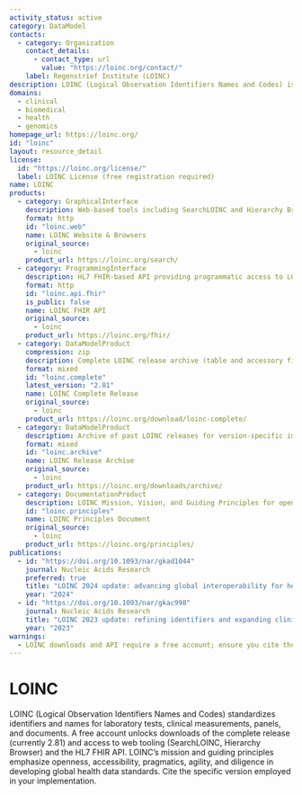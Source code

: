 ```yaml
---
activity_status: active
category: DataModel
contacts:
  - category: Organization
    contact_details:
      - contact_type: url
        value: "https://loinc.org/contact/"
    label: Regenstrief Institute (LOINC)
description: LOINC (Logical Observation Identifiers Names and Codes) is the international standard for identifying health measurements, laboratory and clinical observations, and documents; it provides universal codes and structured names enabling interoperable exchange and aggregation of clinical, laboratory, and other health data worldwide.
domains:
  - clinical
  - biomedical
  - health
  - genomics
homepage_url: https://loinc.org/
id: "loinc"
layout: resource_detail
license:
  id: "https://loinc.org/license/"
  label: LOINC License (free registration required)
name: LOINC
products:
  - category: GraphicalInterface
    description: Web-based tools including SearchLOINC and Hierarchy Browser for interactive exploration of LOINC content (free login required)
    format: http
    id: "loinc.web"
    name: LOINC Website & Browsers
    original_source:
      - loinc
    product_url: https://loinc.org/search/
  - category: ProgrammingInterface
    description: HL7 FHIR-based API providing programmatic access to LOINC terminology content (requires free LOINC login)
    format: http
    id: "loinc.api.fhir"
    is_public: false
    name: LOINC FHIR API
    original_source:
      - loinc
    product_url: https://loinc.org/fhir/
  - category: DataModelProduct
    compression: zip
    description: Complete LOINC release archive (table and accessory files) downloadable after free registration
    format: mixed
    id: "loinc.complete"
    latest_version: "2.81"
    name: LOINC Complete Release
    original_source:
      - loinc
    product_url: https://loinc.org/download/loinc-complete/
  - category: DataModelProduct
    description: Archive of past LOINC releases for version-specific implementations
    format: mixed
    id: "loinc.archive"
    name: LOINC Release Archive
    original_source:
      - loinc
    product_url: https://loinc.org/downloads/archive/
  - category: DocumentationProduct
    description: LOINC Mission, Vision, and Guiding Principles for open terminology development (CC-BY 4.0 licensed document)
    id: "loinc.principles"
    name: LOINC Principles Document
    original_source:
      - loinc
    product_url: https://loinc.org/principles/
publications:
  - id: "https://doi.org/10.1093/nar/gkad1044"
    journal: Nucleic Acids Research
    preferred: true
    title: "LOINC 2024 update: advancing global interoperability for health measurements and observations"
    year: "2024"
  - id: "https://doi.org/10.1093/nar/gkac998"
    journal: Nucleic Acids Research
    title: "LOINC 2023 update: refining identifiers and expanding clinical content"
    year: "2023"
warnings:
  - LOINC downloads and API require a free account; ensure you cite the specific version (e.g., 2.81) when using the terminology.
---
```


# LOINC

LOINC (Logical Observation Identifiers Names and Codes) standardizes identifiers and names for laboratory tests, clinical measurements, panels, and documents. A free account unlocks downloads of the complete release (currently 2.81) and access to web tooling (SearchLOINC, Hierarchy Browser) and the HL7 FHIR API. LOINC’s mission and guiding principles emphasize openness, accessibility, pragmatics, agility, and diligence in developing global health data standards. Cite the specific version employed in your implementation.
